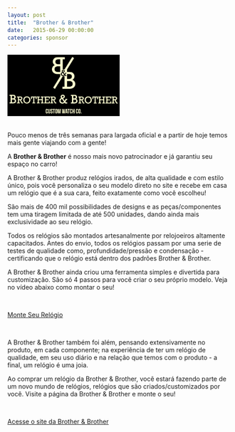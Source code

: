 ```yaml
---
layout: post
title:  "Brother & Brother"
date:   2015-06-29 00:00:00
categories: sponsor
---
```


<img src="/img/brother_and_brother.jpg" class="img-shadow center" alt="Brother & Brother" width="50%"/>

<div>&nbsp;</div>

Pouco menos de três semanas para largada oficial e a partir de hoje temos mais gente viajando com a gente!

A **Brother & Brother** é nosso mais novo patrocinador e já garantiu seu espaço no carro!

A Brother & Brother produz relógios irados, de alta qualidade e com estilo único, pois você personaliza o seu modelo direto no site e recebe em casa um relógio que é a sua cara, feito exatamente como você escolheu!

São mais de 400 mil possibilidades de designs e as peças/componentes tem uma tiragem limitada de até 500 unidades, dando ainda mais exclusividade ao seu relógio.

Todos os relógios são montados artesanalmente por relojoeiros altamente capacitados. Antes do envio, todos os relógios passam por uma serie de testes de qualidade como, profundidade/pressão e condensação - certificando que o relógio está dentro dos padrões Brother & Brother.

A Brother & Brother ainda criou uma ferramenta simples e divertida para customização. São só 4 passos para você criar o seu próprio modelo. Veja no vídeo abaixo como montar o seu!

<div>&nbsp;</div>

<p><a href="https://www.youtube.com/watch?v=UMBw5MiszCY" target="_blank" class="btn btn-default">Monte Seu Relógio</a></p>

<div>&nbsp;</div>

A Brother & Brother também foi além, pensando extensivamente no produto, em cada componente; na experiência de ter um relógio de qualidade, em seu uso diário e na relação que temos com o produto - a final, um relógio é uma joia.

Ao comprar um relógio da Brother & Brother, você estará fazendo parte de um novo mundo de relógios, relógios que são criados/customizados por você. Visite a página da Brother & Brother e monte o seu!

<div>&nbsp;</div>

<p><a href="https://www.brotherandbrother.com/" target="_blank" class="btn btn-default">Acesse o site da Brother & Brother</a></p>
